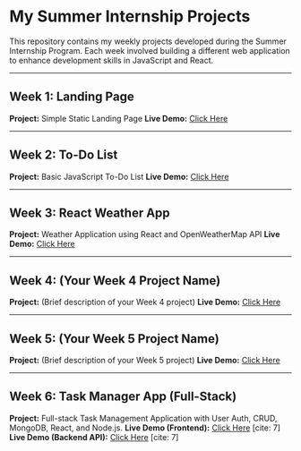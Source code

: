 # My Summer Internship Projects

This repository contains my weekly projects developed during the Summer Internship Program. Each week involved building a different web application to enhance development skills in JavaScript and React.

---

## Week 1: Landing Page
**Project:** Simple Static Landing Page
**Live Demo:** [Click Here](<https://project1-swart-eight.vercel.app/>)

---

## Week 2: To-Do List
**Project:** Basic JavaScript To-Do List
**Live Demo:** [Click Here](<https://project2-eight-eta.vercel.app/>)

---

## Week 3: React Weather App
**Project:** Weather Application using React and OpenWeatherMap API
**Live Demo:** [Click Here](<https://react-weather-app-zpip.vercel.app/>)

---

## Week 4: (Your Week 4 Project Name)
**Project:** (Brief description of your Week 4 project)
**Live Demo:** [Click Here](<http://localhost:3000>)

---

## Week 5: (Your Week 5 Project Name)
**Project:** (Brief description of your Week 5 project)
**Live Demo:** [Click Here](<>)

---

## Week 6: Task Manager App (Full-Stack)
**Project:** Full-stack Task Management Application with User Auth, CRUD, MongoDB, React, and Node.js.
**Live Demo (Frontend):** [Click Here](https://task-manager-theta-wheat-52.vercel.app) [cite: 7]
**Live Demo (Backend API):** [Click Here](https://taok-manager-3ypronender.com) [cite: 7]